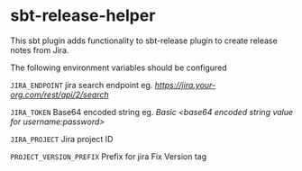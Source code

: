# sbt-release-helper
This sbt plugin adds functionality to sbt-release plugin to create release notes from Jira.

The following environment variables should be configured

`JIRA_ENDPOINT` jira search endpoint eg. _https://jira.your-org.com/rest/api/2/search_

`JIRA_TOKEN` Base64 encoded string eg. _Basic \<base64 encoded string value for username:password>_

`JIRA_PROJECT` Jira project ID

`PROJECT_VERSION_PREFIX` Prefix for jira Fix Version tag
